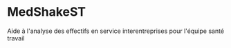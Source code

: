 # MedShakeST
Aide à l'analyse des effectifs en service interentreprises pour l'équipe santé travail

